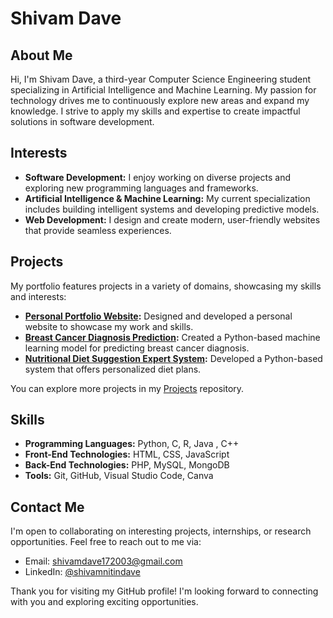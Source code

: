 # Shivam Dave

## About Me

Hi, I'm Shivam Dave, a third-year Computer Science Engineering student specializing in Artificial Intelligence and Machine Learning. My passion for technology drives me to continuously explore new areas and expand my knowledge. I strive to apply my skills and expertise to create impactful solutions in software development.

## Interests

- **Software Development:** I enjoy working on diverse projects and exploring new programming languages and frameworks.
- **Artificial Intelligence & Machine Learning:** My current specialization includes building intelligent systems and developing predictive models.
- **Web Development:** I design and create modern, user-friendly websites that provide seamless experiences.

## Projects

My portfolio features projects in a variety of domains, showcasing my skills and interests:

- **[Personal Portfolio Website](https://shivamdave-portfolio.vercel.app/):** Designed and developed a personal website to showcase my work and skills.
- **[Breast Cancer Diagnosis Prediction](https://github.com/Shivam-Dave):** Created a Python-based machine learning model for predicting breast cancer diagnosis.
- **[Nutritional Diet Suggestion Expert System](https://github.com/Shivam-Dave):** Developed a Python-based system that offers personalized diet plans.

You can explore more projects in my [Projects](https://github.com/Shivam-Dave?tab=repositories) repository.

## Skills

- **Programming Languages:** Python, C, R, Java , C++
- **Front-End Technologies:** HTML, CSS, JavaScript
- **Back-End Technologies:** PHP, MySQL, MongoDB
- **Tools:** Git, GitHub, Visual Studio Code, Canva

## Contact Me

I'm open to collaborating on interesting projects, internships, or research opportunities. Feel free to reach out to me via:

- Email: [shivamdave172003@gmail.com](mailto:shivamdave172003@gmail.com)
- LinkedIn: [@shivamnitindave](https://www.linkedin.com/in/shivamnitindave)

Thank you for visiting my GitHub profile! I'm looking forward to connecting with you and exploring exciting opportunities.

<!---
Shivam-Dave/Shivam-Dave is a ✨ special ✨ repository because its `README.md` (this file) appears on your GitHub profile.
You can click the Preview link to take a look at your changes.
--->
